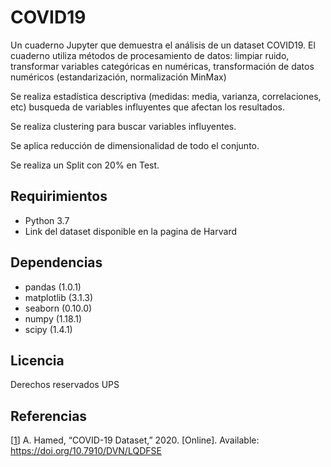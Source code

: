 # COVID19

Un cuaderno Jupyter que demuestra el análisis de un dataset COVID19. 
El cuaderno utiliza métodos de procesamiento de datos: limpiar ruido, 
transformar variables categóricas en numéricas, transformación de datos 
numéricos (estandarización, normalización MinMax)

Se realiza estadística descriptiva (medidas: media, varianza, correlaciones, etc) 
busqueda de variables influyentes que afectan los resultados.

Se realiza clustering para buscar variables influyentes.

Se aplica reducción de dimensionalidad de todo el conjunto.

Se realiza un Split con 20% en Test.

## Requirimientos

* Python 3.7
* Link del dataset disponible en la pagina de Harvard

## Dependencias

* pandas (1.0.1)
* matplotlib (3.1.3)
* seaborn (0.10.0)
* numpy (1.18.1)
* scipy (1.4.1)  

## Licencia

Derechos reservados UPS

## Referencias

[[1]] A. Hamed, “COVID-19 Dataset,” 2020. [Online]. Available:
https://doi.org/10.7910/DVN/LQDFSE

[1]: https://dataverse.harvard.edu/dataset.xhtml?persistentId=doi:10.7910/DVN/LQDFSE
